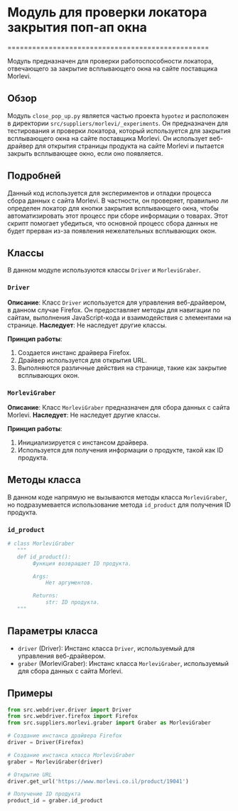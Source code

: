 # Модуль для проверки локатора закрытия поп-ап окна
=================================================

Модуль предназначен для проверки работоспособности локатора, отвечающего за закрытие всплывающего окна на сайте поставщика Morlevi.

## Обзор

Модуль `close_pop_up.py` является частью проекта `hypotez` и расположен в директории `src/suppliers/morlevi/_experiments`. Он предназначен для тестирования и проверки локатора, который используется для закрытия всплывающего окна на сайте поставщика Morlevi.  Он использует веб-драйвер для открытия страницы продукта на сайте Morlevi и пытается закрыть всплывающее окно, если оно появляется.

## Подробней

Данный код используется для экспериментов и отладки процесса сбора данных с сайта Morlevi. В частности, он проверяет, правильно ли определен локатор для кнопки закрытия всплывающего окна, чтобы автоматизировать этот процесс при сборе информации о товарах.  Этот скрипт помогает убедиться, что основной процесс сбора данных не будет прерван из-за появления нежелательных всплывающих окон.

## Классы

В данном модуле используются классы `Driver` и `MorleviGraber`.

### `Driver`

**Описание**: Класс `Driver` используется для управления веб-драйвером, в данном случае Firefox. Он предоставляет методы для навигации по сайтам, выполнения JavaScript-кода и взаимодействия с элементами на странице.
**Наследует**: Не наследует другие классы.

**Принцип работы**:
1.  Создается инстанс драйвера Firefox.
2.  Драйвер используется для открытия URL.
3.  Выполняются различные действия на странице, такие как закрытие всплывающих окон.

### `MorleviGraber`

**Описание**: Класс `MorleviGraber` предназначен для сбора данных с сайта Morlevi.
**Наследует**: Не наследует другие классы.

**Принцип работы**:
1.  Инициализируется с инстансом драйвера.
2.  Используется для получения информации о продукте, такой как ID продукта.

## Методы класса

В данном коде напрямую не вызываются методы класса `MorleviGraber`, но подразумевается использование метода `id_product` для получения ID продукта.

### `id_product`

```python
# class MorleviGraber
   """
   def id_product():
        Функция возвращает ID продукта.

        Args:
            Нет аргументов.

        Returns:
            str: ID продукта.
   """
```

## Параметры класса

-   `driver` (Driver): Инстанс класса `Driver`, используемый для управления веб-драйвером.
-   `graber` (MorleviGraber): Инстанс класса `MorleviGraber`, используемый для сбора данных с сайта Morlevi.

## Примеры

```python
from src.webdriver.driver import Driver
from src.webdriver.firefox import Firefox
from src.suppliers.morlevi.graber import Graber as MorleviGraber

# Создание инстанса драйвера Firefox
driver = Driver(Firefox)

# Создание инстанса класса MorleviGraber
graber = MorleviGraber(driver)

# Открытие URL
driver.get_url('https://www.morlevi.co.il/product/19041')

# Получение ID продукта
product_id = graber.id_product